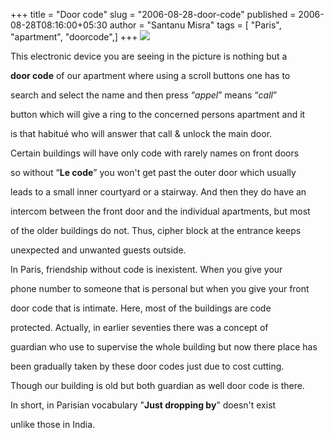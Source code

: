 +++
title = "Door code"
slug = "2006-08-28-door-code"
published = 2006-08-28T08:16:00+05:30
author = "Santanu Misra"
tags = [ "Paris", "apartment", "doorcode",]
+++
[![](../images/thumbnails/2006-08-28-door-code-doorcode.jpg)](../images/2006-08-28-door-code-doorcode.jpg)

This electronic device you are seeing in the picture is nothing but a
**door code** of our apartment where using a scroll buttons one has to
search and select the name and then press “*appel*” means “*call*”
button which will give a ring to the concerned persons apartment and it
is that habitué who will answer that call & unlock the main door.

  

  

Certain buildings will have only code with rarely names on front doors
so without “**Le code**” you won't get past the outer door which usually
leads to a small inner courtyard or a stairway. And then they do have an
intercom between the front door and the individual apartments, but most
of the older buildings do not. Thus, cipher block at the entrance keeps
unexpected and unwanted guests outside.

  

In Paris, friendship without code is inexistent. When you give your
phone number to someone that is personal but when you give your front
door code that is intimate. Here, most of the buildings are code
protected. Actually, in earlier seventies there was a concept of
guardian who use to supervise the whole building but now there place has
been gradually taken by these door codes just due to cost cutting.
Though our building is old but both guardian as well door code is there.

  

In short, in Parisian vocabulary "**Just dropping by**" doesn't exist
unlike those in India.

